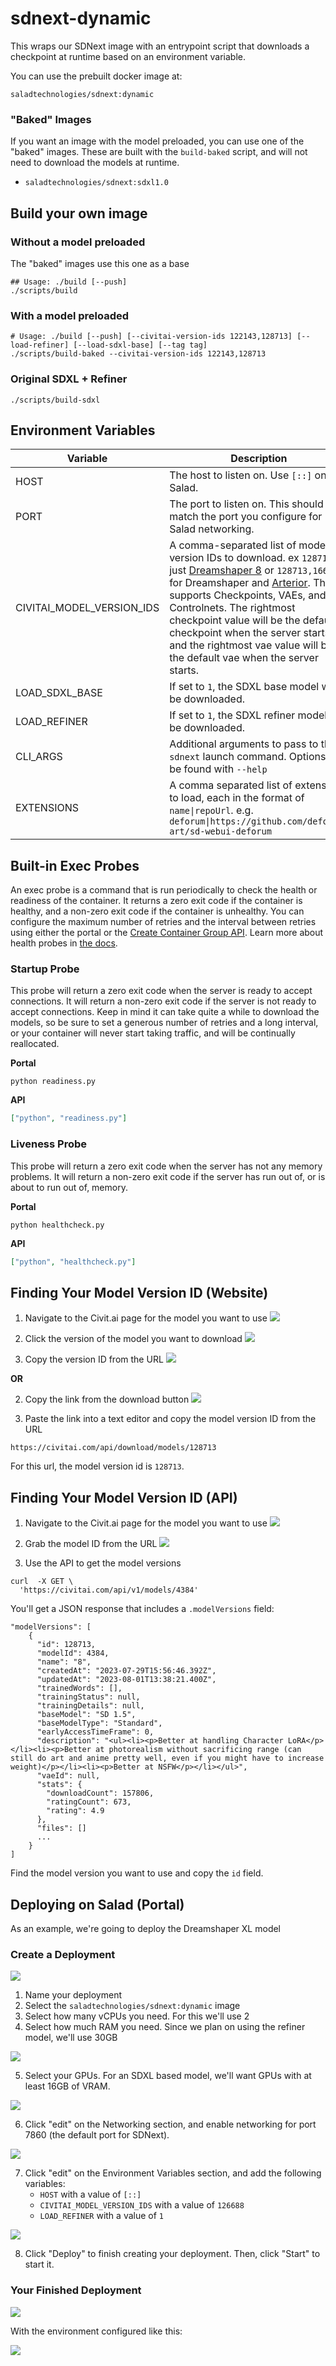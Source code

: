 # sdnext-dynamic
This wraps our SDNext image with an entrypoint script that downloads a checkpoint at runtime based on an environment variable.

You can use the prebuilt docker image at:
```
saladtechnologies/sdnext:dynamic
```
### "Baked" Images
If you want an image with the model preloaded, you can use one of the "baked" images. These are built with the `build-baked` script, and will not need to download the models at runtime.

- `saladtechnologies/sdnext:sdxl1.0`

## Build your own image

### Without a model preloaded

The "baked" images use this one as a base

```shell
## Usage: ./build [--push]
./scripts/build
```

### With a model preloaded

```shell
# Usage: ./build [--push] [--civitai-version-ids 122143,128713] [--load-refiner] [--load-sdxl-base] [--tag tag]
./scripts/build-baked --civitai-version-ids 122143,128713
```

### Original SDXL + Refiner

```shell
./scripts/build-sdxl
```

## Environment Variables
| Variable | Description | Default |
| -------- | ----------- | ------- |
| HOST | The host to listen on. Use `[::]` on Salad. | 0.0.0.0 |
| PORT | The port to listen on. This should match the port you configure for Salad networking. | 7860 |
| CIVITAI_MODEL_VERSION_IDS | A comma-separated list of model version IDs to download. ex `128713` for just [Dreamshaper 8](https://civitai.com/models/4384?modelVersionId=128713) or `128713,166808` for Dreamshaper and [Arterior](https://civitai.com/models/112229/arterior-digital-art-style). This supports Checkpoints, VAEs, and Controlnets. The rightmost checkpoint value will be the default checkpoint when the server starts, and the rightmost vae value will be the default vae when the server starts. | None |
| LOAD_SDXL_BASE | If set to `1`, the SDXL base model will be downloaded. | 0 |
| LOAD_REFINER | If set to `1`, the SDXL refiner model will be downloaded. | 0 |
| CLI_ARGS | Additional arguments to pass to the `sdnext` launch command. Options can be found with `--help` | None |
| EXTENSIONS | A comma separated list of extensions to load, each in the format of `name\|repoUrl`. e.g. `deforum\|https://github.com/deforum-art/sd-webui-deforum`  | None |

## Built-in Exec Probes
An exec probe is a command that is run periodically to check the health or readiness of the container. It returns a zero exit code if the container is healthy, and a non-zero exit code if the container is unhealthy. You can configure the maximum number of retries and the interval between retries using either the portal or the [Create Container Group API](https://docs.salad.com/reference/create_container_group). Learn more about health probes in [the docs](https://docs.salad.com/docs/health-probes).

### Startup Probe

This probe will return a zero exit code when the server is ready to accept connections. It will return a non-zero exit code if the server is not ready to accept connections.  Keep in mind it can take quite a while to download the models, so be sure to set a generous number of retries and a long interval, or your container will never start taking traffic, and will be continually reallocated.

**Portal**
```shell
python readiness.py
```

**API**
```json
["python", "readiness.py"]
```

### Liveness Probe

This probe will return a zero exit code when the server has not any memory problems. It will return a non-zero exit code if the server has run out of, or is about to run out of, memory.

**Portal**
```shell
python healthcheck.py
```

**API**
```json
["python", "healthcheck.py"]
```

## Finding Your Model Version ID (Website)

1. Navigate to the Civit.ai page for the model you want to use
![](images/image1.png)

2. Click the version of the model you want to download
![](images/image2.png)

3. Copy the version ID from the URL
![](images/image3.png)

**OR**

2. Copy the link from the download button
![](images/image5.png)

3. Paste the link into a text editor and copy the model version ID from the URL
```
https://civitai.com/api/download/models/128713
```

For this url, the model version id is `128713`.

## Finding Your Model Version ID (API)

1. Navigate to the Civit.ai page for the model you want to use
![](images/image1.png)

2. Grab the model ID from the URL
![](images/image4.png)

3. Use the API to get the model versions
```shell
curl  -X GET \
  'https://civitai.com/api/v1/models/4384'
```

You'll get a JSON response that includes a `.modelVersions` field:

```
"modelVersions": [
    {
      "id": 128713,
      "modelId": 4384,
      "name": "8",
      "createdAt": "2023-07-29T15:56:46.392Z",
      "updatedAt": "2023-08-01T13:38:21.400Z",
      "trainedWords": [],
      "trainingStatus": null,
      "trainingDetails": null,
      "baseModel": "SD 1.5",
      "baseModelType": "Standard",
      "earlyAccessTimeFrame": 0,
      "description": "<ul><li><p>Better at handling Character LoRA</p></li><li><p>Better at photorealism without sacrificing range (can still do art and anime pretty well, even if you might have to increase weight)</p></li><li><p>Better at NSFW</p></li></ul>",
      "vaeId": null,
      "stats": {
        "downloadCount": 157806,
        "ratingCount": 673,
        "rating": 4.9
      },
      "files": []
      ...
    }
]
```

Find the model version you want to use and copy the `id` field.


## Deploying on Salad (Portal)

As an example, we're going to deploy the Dreamshaper XL model

### Create a Deployment

![](images/setup1.png)

1. Name your deployment
2. Select the `saladtechnologies/sdnext:dynamic` image
3. Select how many vCPUs you need. For this we'll use 2
4. Select how much RAM you need. Since we plan on using the refiner model, we'll use 30GB

![](images/setup2.png)

5. Select your GPUs. For an SDXL based model, we'll want GPUs with at least 16GB of VRAM.

![](images/setup3.png)

6. Click "edit" on the Networking section, and enable networking for port 7860 (the default port for SDNext).

![](images/setup4.png)

7. Click "edit" on the Environment Variables section, and add the following variables:
    - `HOST` with a value of `[::]`
    - `CIVITAI_MODEL_VERSION_IDS` with a value of `126688`
    - `LOAD_REFINER` with a value of `1`

![](images/setup5.png)

8. Click "Deploy" to finish creating your deployment. Then, click "Start" to start it.

### Your Finished Deployment

![](images/deployment-info.png)

With the environment configured like this:

![](images/deployed-env.png)
